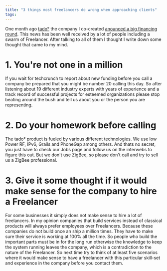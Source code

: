 ```yaml
---
title: "3 things most freelancers do wrong when approaching clients"
tags:
---
```


One month ago [tado°](http://www.tado.com/) the company I co-created [anounced a big financing round](http://techcrunch.com/2013/09/05/tado/). This news has been well received by a lot of people including a swarm of Freelancer. After talking to all of them I thought I write down some thought that came to my mind.

# 1. You're not one in a million
If you wait for techcrunch to report about new funding before you call a company be prepared that you might be number 20 calling this day. So after listening about 19 different industry experts with years of experience and a track record of successful projects for esteemed organizations please stop beating around the bush and tell us about you or the person you are representing.

# 2. Do your homework before calling
The tado° product is fueled by various different technologies. We use low Power RF, IPv6, Grails and PhoneGap among others. And thats no secret, you just have to check our Jobs page and follow us on the interwebs to figure this out. But we don't use ZigBee, so please don't call and try to sell us a ZigBee professional.

# 3. Give it some thought if it would make sense for the company to hire a Freelancer
For some businesses it simply does not make sense to hire a lot of freelancers. In my opinion companies that build services instead of classical products will always prefer employees over Freelancers. Because these companies do not build once an ship a million times. They have to make sure their service is working at 100% all the time. So people who build the important parts must be in for the long run otherwise the knowledge to keep the system running leaves the company, which is a contradiction to the nature of the Freelancer. So next time try to think of at least five scenarios where it would make sense to have a freelancer with this particular skill-set and experience in the company before you contact them.
